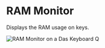 # RAM Monitor

Displays the RAM usage on keys.

![RAM Monitor on a Das Keyboard Q](https://raw.githubusercontent.com/daskeyboard/daskeyboard-applet--cpu-monitor/master/assets/q-ram-usage.PNG "Q CPU Monitor")
